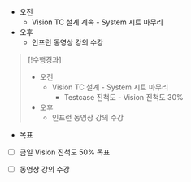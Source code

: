- 오전
	- Vision TC 설계 계속 - System 시트 마무리
- 오후
	- 인프런 동영상 강의 수강

>[!수행경과]
>- 오전
>	- Vision TC 설계 - System 시트 마무리
>		- Testcase 진척도 - Vision 진척도 30%
>- 오후
>	- 인프런 동영상 강의 수강

- 목표
- [ ] 금일 Vision 진척도 50% 목표
- [ ] 동영상 강의 수강

